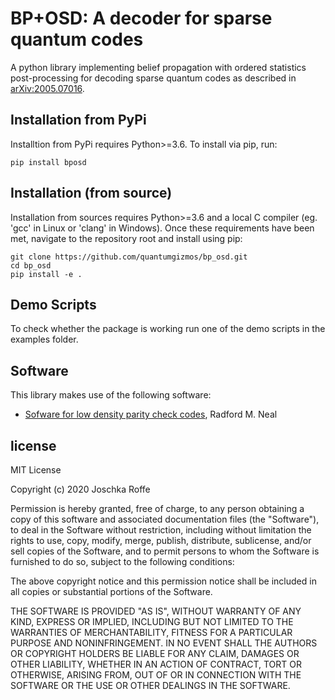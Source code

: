 # BP+OSD: A decoder for sparse quantum codes
A python library implementing belief propagation with ordered statistics post-processing for decoding sparse quantum codes as described in [arXiv:2005.07016](https://arxiv.org/abs/2005.07016). 

## Installation from PyPi

Installtion from PyPi requires Python>=3.6.
To install via pip, run:

```
pip install bposd
```

## Installation (from source)

Installation from sources requires Python>=3.6 and a local C compiler (eg. 'gcc' in Linux or 'clang' in Windows). Once these requirements have been met, navigate to the repository root and install using pip:

```
git clone https://github.com/quantumgizmos/bp_osd.git
cd bp_osd
pip install -e .
```

## Demo Scripts

To check whether the package is working run one of the demo scripts in the examples folder.

## Software
This library makes use of the following software:
- [Sofware for low density parity check codes](https://github.com/radfordneal/LDPC-codes), Radford M. Neal

## license

MIT License

Copyright (c) 2020 Joschka Roffe

Permission is hereby granted, free of charge, to any person obtaining a copy
of this software and associated documentation files (the "Software"), to deal
in the Software without restriction, including without limitation the rights
to use, copy, modify, merge, publish, distribute, sublicense, and/or sell
copies of the Software, and to permit persons to whom the Software is
furnished to do so, subject to the following conditions:

The above copyright notice and this permission notice shall be included in all
copies or substantial portions of the Software.

THE SOFTWARE IS PROVIDED "AS IS", WITHOUT WARRANTY OF ANY KIND, EXPRESS OR
IMPLIED, INCLUDING BUT NOT LIMITED TO THE WARRANTIES OF MERCHANTABILITY,
FITNESS FOR A PARTICULAR PURPOSE AND NONINFRINGEMENT. IN NO EVENT SHALL THE
AUTHORS OR COPYRIGHT HOLDERS BE LIABLE FOR ANY CLAIM, DAMAGES OR OTHER
LIABILITY, WHETHER IN AN ACTION OF CONTRACT, TORT OR OTHERWISE, ARISING FROM,
OUT OF OR IN CONNECTION WITH THE SOFTWARE OR THE USE OR OTHER DEALINGS IN THE
SOFTWARE.
